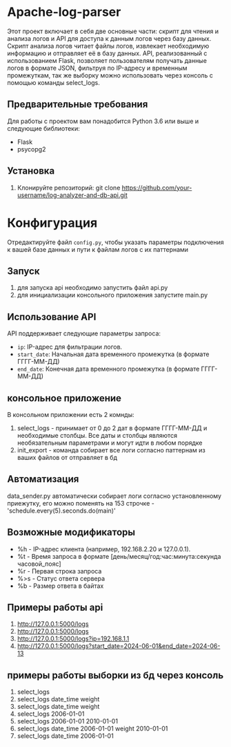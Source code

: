 # Apache-log-parser
Этот проект включает в себя две основные части: скрипт для чтения и анализа логов и API для доступа к данным логов через базу данных. Скрипт анализа логов читает файлы логов, извлекает необходимую информацию и отправляет её в базу данных. API, реализованный с использованием Flask, позволяет пользователям получать данные логов в формате JSON, фильтруя по IP-адресу и временным промежуткам, так же выборку можно использовать через консоль с помощью команды select_logs.

## Предварительные требования
Для работы с проектом вам понадобится Python 3.6 или выше и следующие библиотеки:
- Flask
- psycopg2

## Установка
1. Клонируйте репозиторий:
git clone https://github.com/your-username/log-analyzer-and-db-api.git

# Конфигурация
Отредактируйте файл `config.py`, чтобы указать параметры подключения к вашей базе данных и пути к файлам логов с их паттернами 

## Запуск
1) для запуска api необходимо запустить файл api.py
2) для инициализации консольного приложения запустите main.py

## Использование API

API поддерживает следующие параметры запроса:
- `ip`: IP-адрес для фильтрации логов.
- `start_date`: Начальная дата временного промежутка (в формате ГГГГ-ММ-ДД)
- `end_date`: Конечная дата временного промежутка (в формате ГГГГ-ММ-ДД)

## консольное приложение
В консольном приложении есть 2 комнды:
1) select_logs - принимает от 0 до 2 дат в формате ГГГГ-ММ-ДД и необходимые столбцы. Все даты и столбцы являются необязательным параметрами и могут идти в любом порядке
2) init_export - команда собирает все логи согласно паттернам из ваших файлов от отправляет в бд

## Автоматизация
data_sender.py автоматически собирает логи согласно установленному приежутку, его можно поменять на 153 строчке - 'schedule.every(5).seconds.do(main)'



## Возможные модификаторы
- %h - IP-адрес клиента (например, 192.168.2.20 и 127.0.0.1).
- %t - Время запроса в формате [день/месяц/год:час:минута:секунда часовой_пояс]
- %r - Первая строка запроса
- %>s - Статус ответа сервера
- %b - Размер ответа в байтах

## Примеры работы api
1) http://127.0.0.1:5000/logs
2) http://127.0.0.1:5000/logs
3) http://127.0.0.1:5000/logs?ip=192.168.1.1
4) http://127.0.0.1:5000/logs?start_date=2024-06-01&end_date=2024-06-13


## примеры работы выборки из бд через консоль
1) select_logs
2) select_logs date_time weight
3) select_logs date_time weight
4) select_logs 2006-01-01
5) select_logs 2006-01-01 2010-01-01
6) select_logs date_time 2006-01-01 weight 2010-01-01
7) select_logs date_time 2006-01-01 
